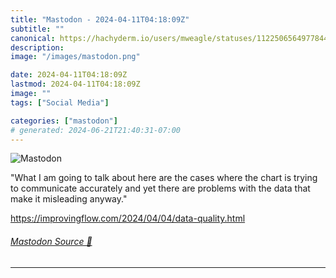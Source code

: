 ```yaml
---
title: "Mastodon - 2024-04-11T04:18:09Z"
subtitle: ""
canonical: https://hachyderm.io/users/mweagle/statuses/112250656497784499
description:
image: "/images/mastodon.png"

date: 2024-04-11T04:18:09Z
lastmod: 2024-04-11T04:18:09Z
image: ""
tags: ["Social Media"]

categories: ["mastodon"]
# generated: 2024-06-21T21:40:31-07:00
---
```

![Mastodon](/images/mastodon.png)

<p>&quot;What I am going to talk about here are the cases where the chart is trying to communicate accurately and yet there are problems with the data that make it misleading anyway.&quot;</p><p><a href="https://improvingflow.com/2024/04/04/data-quality.html" target="_blank" rel="nofollow noopener noreferrer" translate="no"><span class="invisible">https://</span><span class="ellipsis">improvingflow.com/2024/04/04/d</span><span class="invisible">ata-quality.html</span></a></p>


###### [Mastodon Source 🐘](https://hachyderm.io/@mweagle/112250656497784499)

___

